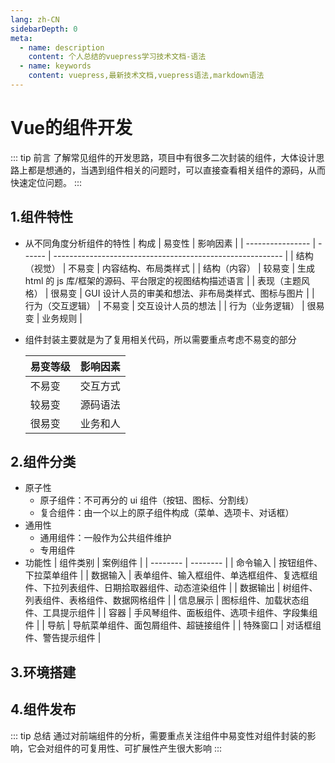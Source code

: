 ```yaml
---
lang: zh-CN
sidebarDepth: 0
meta:
  - name: description
    content: 个人总结的vuepress学习技术文档-语法
  - name: keywords
    content: vuepress,最新技术文档,vuepress语法,markdown语法
---
```


# Vue的组件开发

::: tip 前言
了解常见组件的开发思路，项目中有很多二次封装的组件，大体设计思路上都是想通的，当遇到组件相关的问题时，可以直接查看相关组件的源码，从而快速定位问题。
:::

## 1.组件特性

- 从不同角度分析组件的特性
  | 构成 | 易变性 | 影响因素 |
  | ---------------- | ------ | --------------------------------------------------------- |
  | 结构（视觉） | 不易变 | 内容结构、布局类样式 |
  | 结构（内容） | 较易变 | 生成 html 的 js 库/框架的源码、平台限定的视图结构描述语言 |
  | 表现（主题风格） | 很易变 | GUI 设计人员的审美和想法、非布局类样式、图标与图片 |
  | 行为（交互逻辑） | 不易变 | 交互设计人员的想法 |
  | 行为（业务逻辑） | 很易变 | 业务规则 |

- 组件封装主要就是为了复用相关代码，所以需要重点考虑不易变的部分

  | 易变等级 | 影响因素 |
  | -------- | -------- |
  | 不易变   | 交互方式 |
  | 较易变   | 源码语法 |
  | 很易变   | 业务和人 |

## 2.组件分类

- 原子性
  - 原子组件：不可再分的 ui 组件（按钮、图标、分割线）
  - 复合组件：由一个以上的原子组件构成（菜单、选项卡、对话框）
- 通用性
  - 通用组件：一般作为公共组件维护
  - 专用组件
- 功能性
  | 组件类别 | 案例组件 |
  | -------- | -------- |
  | 命令输入 | 按钮组件、下拉菜单组件 |
  | 数据输入 | 表单组件、输入框组件、单选框组件、复选框组件、下拉列表组件、日期拾取器组件、动态渲染组件 |
  | 数据输出 | 树组件、列表组件、表格组件、数据网格组件 |
  | 信息展示 | 图标组件、加载状态组件、工具提示组件 |
  | 容器 | 手风琴组件、面板组件、选项卡组件、字段集组件 |
  | 导航 | 导航菜单组件、面包屑组件、超链接组件 |
  | 特殊窗口 | 对话框组件、警告提示组件 |

## 3.环境搭建

## 4.组件发布

::: tip 总结
通过对前端组件的分析，需要重点关注组件中易变性对组件封装的影响，它会对组件的可复用性、可扩展性产生很大影响
:::
